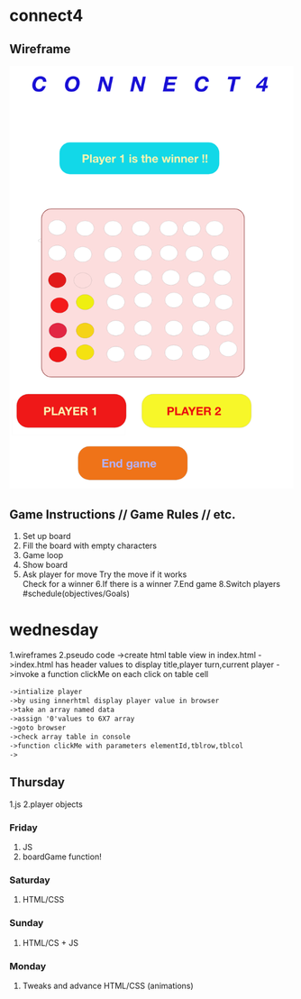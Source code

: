 # connect4



## Wireframe

![wireframe](./Screen%20Shot%202020-03-11%20at%201.24.40%20PM.png)



## Game Instructions // Game Rules // etc. 
1. Set up board
2. Fill the board with empty characters       
3. Game loop
4. Show board
5. Ask player for move
Try the move
if it works  
Check for a winner 
6.If there is a winner 
7.End game
8.Switch players
#schedule(objectives/Goals)
# wednesday
1.wireframes
2.pseudo code
    ->create html table view in index.html
    ->index.html  has header values to display title,player turn,current player
    ->invoke a function clickMe on each click on table cell

    ->intialize player 
    ->by using innerhtml display player value in browser
    ->take an array named data 
    ->assign '0'values to 6X7 array
    ->goto browser 
    ->check array table in console
    ->function clickMe with parameters elementId,tblrow,tblcol
    ->


## Thursday
1.js
2.player objects

### Friday
1. JS
2. boardGame function! 

### Saturday
1. HTML/CSS

### Sunday
1. HTML/CS + JS

### Monday
1. Tweaks and advance HTML/CSS (animations)
